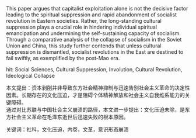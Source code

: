This paper argues that capitalist exploitation alone is not the decisive factor leading to the spiritual suppression and rapid abandonment of socialist revolution in Eastern societies. Rather, the long-standing cultural suppression plays a crucial role in hindering individual spiritual emancipation and undermining the self-sustaining capacity of socialism.  
Through a comparative analysis of the collapse of socialism in the Soviet Union and China, this study further contends that unless cultural suppression is dismantled, socialist revolutions in the East are destined to fail swiftly, as exemplified by the post-Mao era.

hit: Social Sciences, Cultural Suppression, Involution, Cultural Revolution, Ideological Collapse

本文提出：资本剥削并非导致东方社会精神抑制与迅速告别社会主义革命的决定性因素。长期存在的文化压迫，才是阻碍个体精神解放和社会主义自我维系能力的关键障碍。  
通过对比苏联与中国社会主义崩溃的路径，本文进一步提出：文化压迫未除，是东方社会主义革命在毛泽东逝世后迅速失败的根本原因。

关键词：社科，文化压迫，内卷，文革，意识形态崩溃
